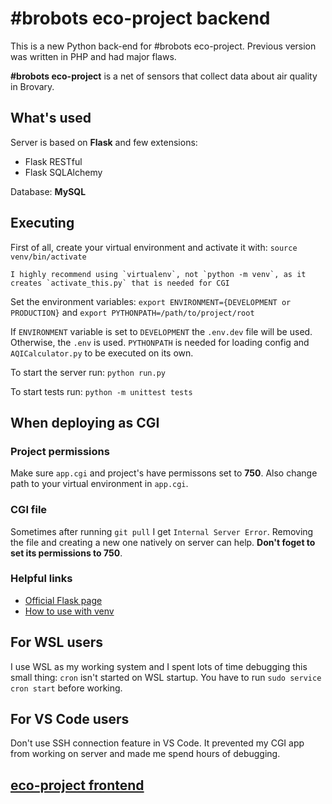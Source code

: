 # #brobots eco-project backend

This is a new Python back-end for #brobots eco-project. Previous version was written in PHP and had major flaws.

**#brobots eco-project** is a net of sensors that collect data about air quality in Brovary.

## What's used

Server is based on **Flask** and few extensions:

- Flask RESTful
- Flask SQLAlchemy

Database: **MySQL**

## Executing

First of all, create your virtual environment and activate it with:
`source venv/bin/activate`

    I highly recommend using `virtualenv`, not `python -m venv`, as it creates `activate_this.py` that is needed for CGI

Set the environment variables:
`export ENVIRONMENT={DEVELOPMENT or PRODUCTION}` and
`export PYTHONPATH=/path/to/project/root`

If `ENVIRONMENT` variable is set to `DEVELOPMENT` the `.env.dev` file will be used. Otherwise, the `.env` is used. `PYTHONPATH` is needed for loading config and `AQICalculator.py` to be executed on its own.

To start the server run:
`python run.py`

To start tests run:
`python -m unittest tests`

## When deploying as CGI

### Project permissions

Make sure `app.cgi` and project's have permissons set to **750**. Also change path to your virtual environment in `app.cgi`.

### CGI file

Sometimes after running `git pull` I get `Internal Server Error`. Removing the file and creating a new one natively on server can help. **Don't foget to set its permissions to 750**.

### Helpful links

- [Official Flask page](https://flask.palletsprojects.com/en/1.1.x/deploying/cgi/)
- [How to use with venv](https://homes.cs.washington.edu/~yjzhang/notes/python_web.html)

## For WSL users

I use WSL as my working system and I spent lots of time debugging this small thing: `cron` isn't started on WSL startup. You have to run `sudo service cron start` before working.

## For VS Code users

Don't use SSH connection feature in VS Code. It prevented my CGI app from working on server and made me spend hours of debugging.

## [eco-project frontend](https://github.com/andrew4ever/ecobrobotsfrontend)
